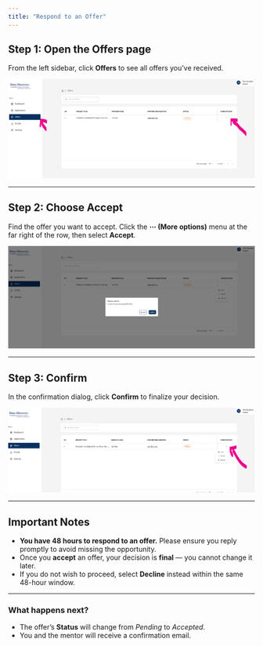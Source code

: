 ```yaml
---
title: "Respond to an Offer"
---
```


## Step 1: Open the **Offers** page

From the left sidebar, click **Offers** to see all offers you’ve received.

![Step 1: Open Offers](../assets/accept1.png)

---

## Step 2: Choose **Accept**

Find the offer you want to accept. Click the **⋯ (More options)** menu at the far right of the row, then select **Accept**.

![Step 2: More options → Accept](../assets/accept3.png)

---

## Step 3: Confirm

In the confirmation dialog, click **Confirm** to finalize your decision.

![Step 3: Confirm acceptance](../assets/accept2.png)

---

## Important Notes
- **You have 48 hours to respond to an offer.** Please ensure you reply promptly to avoid missing the opportunity.
- Once you **accept** an offer, your decision is **final** — you cannot change it later.
- If you do not wish to proceed, select **Decline** instead within the same 48-hour window.

---

### What happens next?
- The offer’s **Status** will change from *Pending* to *Accepted*.
- You and the mentor will receive a confirmation email.
